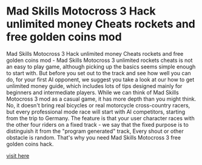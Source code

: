 # Mad Skills Motocross 3 Hack unlimited money Cheats rockets and free golden coins mod

Mad Skills Motocross 3 Hack unlimited money Cheats rockets and free golden coins mod - Mad Skills Motocross 3 unlimited rockets cheats is not an easy to play game, although picking up the basics seems simple enough to start with. But before you set out to the track and see how well you can do, for your first AI opponent, we suggest you take a look at our how to get unlimited money guide, which includes lots of  tips designed mainly for beginners and intermediate players. While we can think of Mad Skills Motocross 3 mod as a casual game, it has more depth than you might think. No, it doesn't bring real bicycles or real motorcycle cross-country racers, but every professional mode race will start with AI competitors, starting from the trip to Germany. The feature is that your user character races with the other four riders on a fixed track - we say that the fixed purpose is to distinguish it from the "program generated" track, Every shout or other obstacle is random. That's why you need Mad Skills Motocross 3 free golden coins hack.

<a href="https://yintamod.xyz/mad-skills-motocross/">visit here</a>

